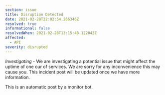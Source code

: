 ```yaml
---
section: issue
title: Disruption Detected
date: 2021-02-28T22:02:54.266346Z
resolved: true
informational: false
resolvedWhen: 2021-02-28T13:15:48.122843Z
affected:
  - API
severity: disrupted
---
```

*Investigating* - We are investigating a potential issue that might affect the uptime of one our of services. We are sorry for any inconvenience this may cause you. This incident post will be updated once we have more information.

This is an automatic post by a monitor bot.
        